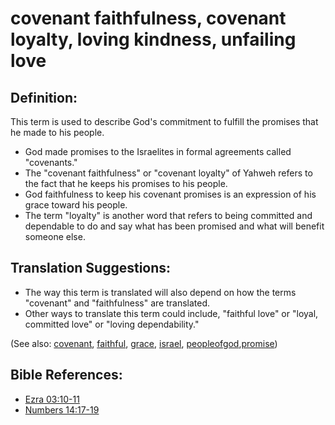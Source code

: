 # covenant faithfulness, covenant loyalty, loving kindness, unfailing love #

## Definition: ##

This term is used to describe God's commitment to fulfill the promises that he made to his people.

* God made promises to the Israelites in formal agreements called "covenants."
* The "covenant faithfulness" or "covenant loyalty" of Yahweh refers to the fact that he keeps his promises to his people. 
* God faithfulness to keep his covenant promises is an expression of his grace toward his people. 
* The term "loyalty" is another word that refers to being committed and dependable to do and say what has been promised and what will benefit someone else.

## Translation Suggestions: ##

* The way this term is translated will also depend on how the terms "covenant" and "faithfulness" are translated.
* Other ways to translate this term could include, "faithful love" or "loyal, committed love" or "loving dependability."

(See also: [covenant](../kt/covenant.md), [faithful](../kt/faithful.md), [grace](../kt/grace.md), [israel](../other/israel.md), [peopleofgod](../kt/peopleofgod.md),[promise](../kt/promise.md))

## Bible References: ##

* [Ezra 03:10-11](https://door43.org/en/bible/notes/ezr/03/10)
* [Numbers 14:17-19](https://door43.org/en/bible/notes/num/14/17)

